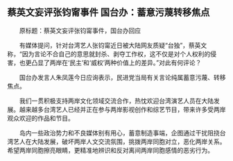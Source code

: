 ## 蔡英文妄评张钧甯事件 国台办：蓄意污蔑转移焦点
　　原标题：蔡英文妄评张钧甯事件，国台办回应

　　有媒体提问，针对台湾艺人张钧甯近日被大陆网友质疑“台独”，蔡英文称，“因为言论不合自己的意思就封杀、剥夺工作权，这不仅是对个人权利的侵害，也更凸显了两岸在‘民主’和‘威权’两种价值上的差异。”对此有何评论？

　　国台办发言人朱凤莲今日应询表示，民进党当局有关言论纯属蓄意污蔑、转移焦点。

　　我们一贯积极支持两岸文化领域交流合作，热忱欢迎台湾演艺人员在大陆发展。越来越多台湾艺人已经并正在参与两岸影视创作和综艺节目，带来许多受两岸观众欢迎的作品和节目。

　　岛内一些政治势力和不良媒体别有用心，蓄意制造事端，企图通过干扰阻挠台湾艺人在大陆发展，破坏两岸人文交流氛围，挑拨两岸同胞对立，恶化两岸关系。希望两岸同胞擦亮眼睛，更精准地辨识和反对离间两岸同胞感情的恶劣行为。


